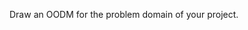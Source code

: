 <include src="../../book/modeling/modelingStructures/objectOrientedDomainModels/unit-inElsewhere-asFlat.md" boilerplate />
<panel header="{{glyphicon_folder_close}} Evidence" expanded>

Draw an OODM for the problem domain of your project.

</panel>

